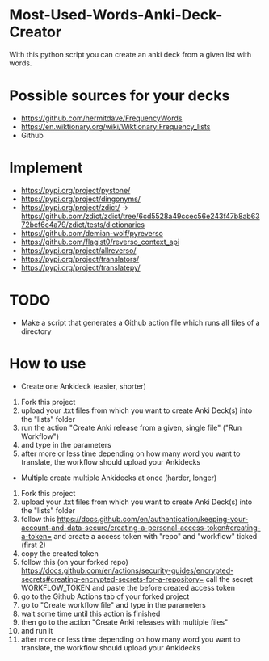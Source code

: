 # Most-Used-Words-Anki-Deck-Creator
With this python script you can create an anki deck from a given list with words.

# Possible sources for your decks
- https://github.com/hermitdave/FrequencyWords
- https://en.wiktionary.org/wiki/Wiktionary:Frequency_lists
- Github

# Implement
- https://pypi.org/project/pystone/
- https://pypi.org/project/dingonyms/
- https://pypi.org/project/zdict/ -> https://github.com/zdict/zdict/tree/6cd5528a49ccec56e243f47b8ab6372bcf6c4a79/zdict/tests/dictionaries
- https://github.com/demian-wolf/pyreverso
- https://github.com/flagist0/reverso_context_api
- https://pypi.org/project/allreverso/
- https://pypi.org/project/translators/
- https://pypi.org/project/translatepy/

# TODO
- Make a script that generates a Github action file which runs all files of a directory 

# How to use
- Create one Ankideck (easier, shorter)
1. Fork this project
2. upload your .txt files from which you want to create Anki Deck(s) into the "lists" folder
3. run the action "Create Anki release from a given, single file" ("Run Workflow")
4. and type in the parameters 
5. after more or less time depending on how many word you want to translate, the workflow should upload your Ankidecks

- Multiple create multiple Ankidecks at once (harder, longer)
1. Fork this project
2. upload your .txt files from which you want to create Anki Deck(s) into the "lists" folder
3. follow this 
https://docs.github.com/en/authentication/keeping-your-account-and-data-secure/creating-a-personal-access-token#creating-a-token=
and create a access token with "repo" and "workflow" ticked (first 2)
4. copy the created token
5. follow this (on your forked repo)
https://docs.github.com/en/actions/security-guides/encrypted-secrets#creating-encrypted-secrets-for-a-repository=
call the secret WORKFLOW_TOKEN and paste the before created access token 
6. go to the Github Actions tab of your forked project
7. go to "Create workflow file" and type in the parameters
8. wait some time until this action is finished
9. then go to the action "Create Anki releases with multiple files"
10. and run it
11. after more or less time depending on how many word you want to translate, the workflow should upload your Ankidecks

